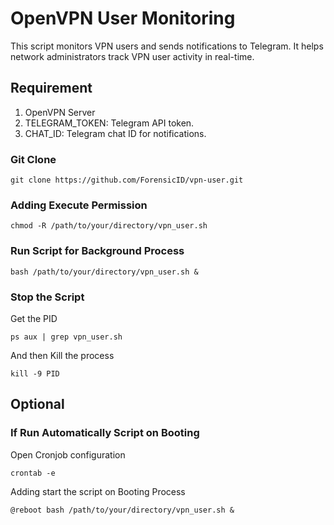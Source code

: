 # OpenVPN User Monitoring
This script monitors VPN users and sends notifications to Telegram. It helps network administrators track VPN user activity in real-time.
## Requirement
1. OpenVPN Server
2. TELEGRAM_TOKEN: Telegram API token.
3. CHAT_ID: Telegram chat ID for notifications.
### Git Clone
```
git clone https://github.com/ForensicID/vpn-user.git
```
### Adding Execute Permission
```
chmod -R /path/to/your/directory/vpn_user.sh
```
### Run Script for Background Process
```
bash /path/to/your/directory/vpn_user.sh &
```
### Stop the Script
Get the PID
```
ps aux | grep vpn_user.sh
```
And then Kill the process
```
kill -9 PID
```
## Optional
### If Run Automatically Script on Booting
Open Cronjob configuration
```
crontab -e
```
Adding start the script on Booting Process
```
@reboot bash /path/to/your/directory/vpn_user.sh &
```